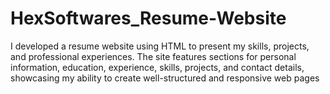 # HexSoftwares_Resume-Website
I developed a resume website using HTML to present my skills, projects, and professional experiences. The site features sections for personal information, education, experience, skills, projects, and contact details, showcasing my ability to create well-structured and responsive web pages
